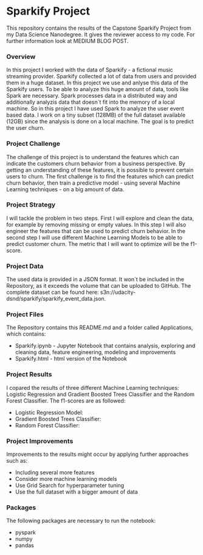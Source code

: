 # Sparkify Project

This repository contains the results of the Capstone Sparkify Project from my Data Science Nanodegree. It gives the reviewer access to my code. For further information look at MEDIUM BLOG POST.


### Overview
In this project I worked with the data of Sparkify - a fictional music streaming provider. Sparkify collected a lot of data from users and provided them in a huge dataset. In this project we use and anlyse this data of the Sparkify users. To be able to analyze this huge amount of data, tools like Spark are necessary. Spark processes data in a distributed way and additionally analyzis data that doesn´t fit into the memory of a local machine. So in this project I have used Spark to analyze the user event based data. I work on a tiny subset (128MB) of the full dataset available (12GB) since the analysis is done on a local machine. The goal is to predict the user churn.

### Project Challenge
The challenge of this project is to understand the features which can indicate the customers churn behavior from a business perspective. By getting an understanding of these features, it is possible to prevent certain users to churn. The first challenge is to find the features which can predict churn behavior, then train a predictive model - using several Machine Learning techniques - on a big amount of data.

### Project Strategy
I will tackle the problem in two steps. First I will explore and clean the data, for example by removing missing or empty values. In this step I will also engineer the features that can be used to predict churn behavior. In the second step I will use different Machine Learning Models to be able to predict customer churn. The metric that I will want to optimize will be the f1-score.

### Project Data
The used data is provided in a JSON format. It won´t be included in the Repository, as it exceeds the volume that can be uploaded to GitHub. The complete dataset can be found here: s3n://udacity-dsnd/sparkify/sparkify_event_data.json.

### Project Files
The Repository contains this README.md and a folder called Applications, which contains:

- Sparkify.ipynb - Jupyter Notebook that contains analysis, exploring and cleaning data, feature engineering, modeling and improvements
- Sparkify.html - html version of the Notebook

### Project Results
I copared the results of three different Machine Learning techniques: Logistic Regression and Gradient Boosted Trees Classifier and the Random Forest Classifier. The f1-scores are as followed:

- Logistic Regression Model:
- Gradient Boosted Trees Classifier: 
- Random Forest Classifier:

### Project Improvements
Improvements to the results might occur by applying further approaches such as:

- Including several more features
- Consider more machine learning models
- Use Grid Search for hyperparameter tuning
- Use the full dataset with a bigger amount of data

### Packages
The following packages are necessary to run the notebook:
- pyspark
- numpy
- pandas
